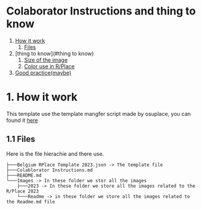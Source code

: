# Colaborator Instructions and thing to know

1. [How it work](#1-how-it-work)
    1. [Files](#11-files)
2. [thing to know](#thing to know)
    1. [Size of the image](#size-of-the-images)
    2. [Color use in R/Place](#color-use-in-rplace)
3. [Good practice(maybe)]()

# 1. How it work
This template use the template mangfer script made by osuplace, you can found it [here](https://github.com/osuplace/templateManager)
## 1.1 Files
Here is the file hierachie and there use.
```
├───Belgium RPlace Template 2023.json -> The template file
├───Colablorator Instructions.md
├───README.md
└───Images -> In these folder we stor all the images
    ├───2023 -> In these folder we store all the images related to the R/Place 2023
    └───Readme -> in these folder we store all the images related to the Readme.md file
```
